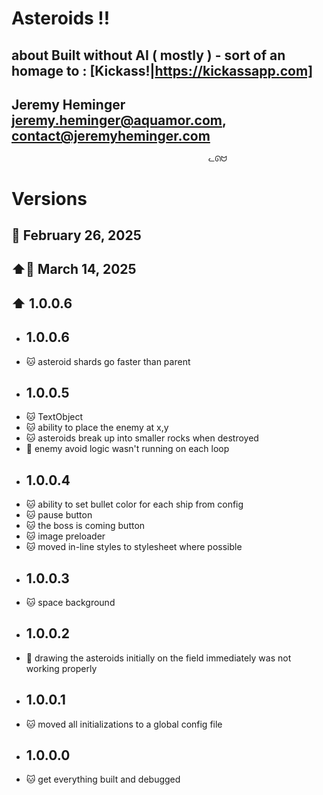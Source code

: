 # Asteroids !!
## about Built without AI ( mostly ) - sort of an homage to : [Kickass!|https://kickassapp.com]
## Jeremy Heminger <jeremy.heminger@aquamor.com>, <contact@jeremyheminger.com>

                                                ᓚᘏᗢ

# Versions

## 📅 February 26, 2025
## ⬆️📅 March 14, 2025
## ⬆️ 1.0.0.6

* ## 1.0.0.6
*   🐱 asteroid shards go faster than parent 
* ## 1.0.0.5
*   🐱 TextObject 
*   🐱 ability to place the enemy at x,y
*   🐱 asteroids break up into smaller rocks when destroyed
*   🐞 enemy avoid logic wasn't running on each loop 
* ## 1.0.0.4
*   🐱 ability to set bullet color for each ship from config
*   🐱 pause button
*   🐱 the boss is coming button
*   🐱 image preloader
*   🐱 moved in-line styles to stylesheet where possible
* ## 1.0.0.3
*   🐱 space background
* ## 1.0.0.2
*   🐞 drawing the asteroids initially on the field immediately was not working properly
* ## 1.0.0.1
*   🐱 moved all initializations to a global config file
* ## 1.0.0.0
*   🐱 get everything built and debugged

